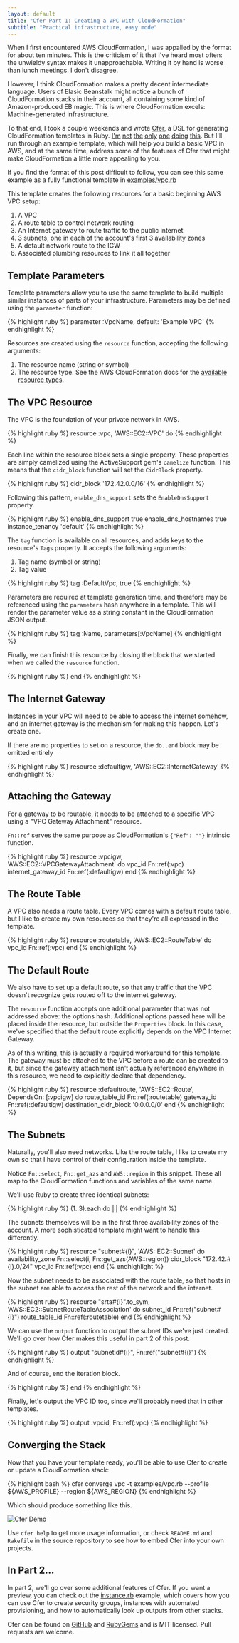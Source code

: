 ```yaml
---
layout: default
title: "Cfer Part 1: Creating a VPC with CloudFormation"
subtitle: "Practical infrastructure, easy mode"
---
```


When I first encountered AWS CloudFormation, I was appalled by the format for about ten minutes. This is the criticism of it that I've heard most often: the unwieldy syntax makes it unapproachable. Writing it by hand is worse than lunch meetings. I don't disagree.

However, I think CloudFormation makes a pretty decent intermediate language. Users of Elasic Beanstalk might notice a bunch of CloudFormation stacks in their account, all containing some kind of Amazon-produced EB magic. This is where CloudFormation excels: Machine-generated infrastructure.

To that end, I took a couple weekends and wrote [Cfer](https://github.com/seanedwards/cfer), a DSL for generating CloudFormation templates in Ruby. [I'm](http://chrisfjones.github.io/coffin/) [not](https://github.com/bazaarvoice/cloudformation-ruby-dsl) [the](https://github.com/stevenjack/cfndsl) [only](https://github.com/Optaros/cloud_builder) [one](https://github.com/rapid7/convection) [doing](https://github.com/cloudtools/troposphere) [this](https://cfn-pyplates.readthedocs.org/en/latest/). But I'll run through an example template, which will help you build a basic VPC in AWS, and at the same time, address some of the features of Cfer that might make CloudFormation a little more appealing to you.

If you find the format of this post difficult to follow, you can see this same example as a fully functional template in [examples/vpc.rb](https://github.com/seanedwards/cfer/blob/develop/examples/vpc.rb)


This template creates the following resources for a basic beginning AWS VPC setup:

1. A VPC
2. A route table to control network routing
3. An Internet gateway to route traffic to the public internet
4. 3 subnets, one in each of the account's first 3 availability zones
5. A default network route to the IGW
6. Associated plumbing resources to link it all together

## Template Parameters

Template parameters allow you to use the same template to build multiple similar instances of parts of your infrastructure. Parameters may be defined using the `parameter` function:

{% highlight ruby %}
parameter :VpcName, default: 'Example VPC'
{% endhighlight %}

Resources are created using the `resource` function, accepting the following arguments:

1. The resource name (string or symbol)
2. The resource type. See the AWS CloudFormation docs for the [available resource types](http://docs.aws.amazon.com/AWSCloudFormation/latest/UserGuide/aws-template-resource-type-ref.html).


## The VPC Resource

The VPC is the foundation of your private network in AWS.

{% highlight ruby %}
resource :vpc, 'AWS::EC2::VPC' do
{% endhighlight %}

Each line within the resource block sets a single property. These properties are simply camelized using the ActiveSupport gem's `camelize` function. This means that the `cidr_block` function will set the `CidrBlock` property.

{% highlight ruby %}
cidr_block '172.42.0.0/16'
{% endhighlight %}

Following this pattern, `enable_dns_support` sets the `EnableDnsSupport` property.

{% highlight ruby %}
enable_dns_support true
enable_dns_hostnames true
instance_tenancy 'default'
{% endhighlight %}

The `tag` function is available on all resources, and adds keys to the resource's `Tags` property. It accepts the following arguments:

1. Tag name (symbol or string)
2. Tag value

{% highlight ruby %}
tag :DefaultVpc, true
{% endhighlight %}

Parameters are required at template generation time, and therefore may be referenced using the `parameters` hash anywhere in a template. This will render the parameter value as a string constant in the CloudFormation JSON output.

{% highlight ruby %}
tag :Name, parameters[:VpcName]
{% endhighlight %}

Finally, we can finish this resource by closing the block that we started when we called the `resource` function.

{% highlight ruby %}
end
{% endhighlight %}

## The Internet Gateway

Instances in your VPC will need to be able to access the internet somehow, and an internet gateway is the mechanism for making this happen. Let's create one.

If there are no properties to set on a resource, the `do..end` block may be omitted entirely

{% highlight ruby %}
resource :defaultigw, 'AWS::EC2::InternetGateway'
{% endhighlight %}

## Attaching the Gateway

For a gateway to be routable, it needs to be attached to a specific VPC using a "VPC Gateway Attachment" resource.

`Fn::ref` serves the same purpose as CloudFormation's `{"Ref": ""}` intrinsic function.

{% highlight ruby %}
resource :vpcigw, 'AWS::EC2::VPCGatewayAttachment' do
  vpc_id Fn::ref(:vpc)
  internet_gateway_id Fn::ref(:defaultigw)
end
{% endhighlight %}

## The Route Table

A VPC also needs a route table. Every VPC comes with a default route table, but I like to create my own resources so that they're all expressed in the template.

{% highlight ruby %}
resource :routetable, 'AWS::EC2::RouteTable' do
  vpc_id Fn::ref(:vpc)
end
{% endhighlight %}

## The Default Route

We also have to set up a default route, so that any traffic that the VPC doesn't recognize gets routed off to the internet gateway.

The `resource` function accepts one additional parameter that was not addressed above: the options hash. Additional options passed here will be placed inside the resource, but outside the `Properties` block. In this case, we've specified that the default route explicitly depends on the VPC Internet Gateway.

As of this writing, this is actually a required workaround for this template. The gateway must be attached to the VPC before a route can be created to it, but since the gateway attachment isn't actually referenced anywhere in this resource, we need to explicitly declare that dependency.

{% highlight ruby %}
resource :defaultroute, 'AWS::EC2::Route', DependsOn: [:vpcigw] do
  route_table_id Fn::ref(:routetable)
  gateway_id Fn::ref(:defaultigw)
  destination_cidr_block '0.0.0.0/0'
end
{% endhighlight %}

## The Subnets

Naturally, you'll also need networks. Like the route table, I like to create my own so that I have control of their configuration inside the template.

Notice `Fn::select`, `Fn::get_azs` and `AWS::region` in this snippet. These all map to the CloudFormation functions and variables of the same name.

We'll use Ruby to create three identical subnets:

{% highlight ruby %}
(1..3).each do |i|
{% endhighlight %}

The subnets themselves will be in the first three availability zones of the account. A more sophisticated template might want to handle this differently.

{% highlight ruby %}
resource "subnet#{i}", 'AWS::EC2::Subnet' do
  availability_zone Fn::select(i, Fn::get_azs(AWS::region))
  cidr_block "172.42.#{i}.0/24"
  vpc_id Fn::ref(:vpc)
end
{% endhighlight %}

Now the subnet needs to be associated with the route table, so that hosts in the subnet are able to access the rest of the network and the internet.

{% highlight ruby %}
resource "srta#{i}".to_sym, 'AWS::EC2::SubnetRouteTableAssociation' do
  subnet_id Fn::ref("subnet#{i}")
  route_table_id Fn::ref(:routetable)
end
{% endhighlight %}

We can use the `output` function to output the subnet IDs we've just created. We'll go over how Cfer makes this useful in part 2 of this post.

{% highlight ruby %}
output "subnetid#{i}", Fn::ref("subnet#{i}")
{% endhighlight %}

And of course, end the iteration block.

{% highlight ruby %}
end
{% endhighlight %}


Finally, let's output the VPC ID too, since we'll probably need that in other templates.

{% highlight ruby %}
output :vpcid, Fn::ref(:vpc)
{% endhighlight %}

## Converging the Stack

Now that you have your template ready, you'll be able to use Cfer to create or update a CloudFormation stack:

{% highlight bash %}
cfer converge vpc -t examples/vpc.rb --profile ${AWS_PROFILE} --region ${AWS_REGION}
{% endhighlight %}

Which should produce something like this.

![Cfer Demo](/images/cfer/cfer-demo.gif)

Use `cfer help` to get more usage information, or check `README.md` and `Rakefile` in the source repository to see how to embed Cfer into your own projects.

## In Part 2...

In part 2, we'll go over some additional features of Cfer. If you want a preview, you can check out the [instance.rb](https://github.com/seanedwards/cfer/blob/develop/examples/instance.rb) example, which covers how you can use Cfer to create security groups, instances with automated provisioning, and how to automatically look up outputs from other stacks.

Cfer can be found on [GitHub](https://github.com/seanedwards/cfer) and [RubyGems](https://rubygems.org/gems/cfer) and is MIT licensed. Pull requests are welcome.

